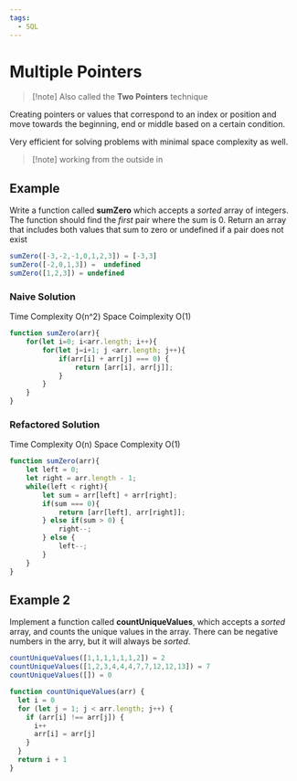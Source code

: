 ```yaml
---
tags:
  - SQL
---
```

# Multiple Pointers

>[!note] Also called the **Two Pointers** technique

Creating pointers or values that correspond to an index or position and move towards the beginning, end or middle based on a certain condition.

Very efficient for solving problems with minimal space complexity as well.

> [!note] working from the outside in

## Example 
Write a function called **sumZero** which accepts a *sorted* array of integers. The function should find the *first* pair where the sum is 0. Return an array that includes both values that sum to zero or undefined if a pair does not exist
```js
sumZero([-3,-2,-1,0,1,2,3]) = [-3,3]
sumZero([-2,0,1,3]) =  undefined 
sumZero([1,2,3]) = undefined
```

### Naive Solution 
Time Complexity O(n^2)
Space Coimplexity O(1)
```js
function sumZero(arr){
	for(let i=0; i<arr.length; i++){
		for(let j=i+1; j <arr.length; j++){
			if(arr[i] + arr[j] === 0) {
				return [arr[i], arr[j]];
			}
		}
	}
}
```

### Refactored Solution
Time Complexity O(n)
Space Complexity O(1)
```js
function sumZero(arr){
	let left = 0;
	let right = arr.length - 1;
	while(left < right){
		let sum = arr[left] + arr[right];
		if(sum === 0){
			return [arr[left], arr[right]];
		} else if(sum > 0) {
			right--;
		} else {
			left--;
		}
	}
}
```

## Example 2
Implement a function called **countUniqueValues**, which accepts a *sorted* array, and counts the unique values in the array. There can be negative numbers in the arry, but it will always be *sorted*.
```js
countUniqueValues([1,1,1,1,1,1,2]) = 2
countUniqueValues([1,2,3,4,4,4,7,7,12,12,13]) = 7
countUniqueValues([]) = 0
```

```js
function countUniqueValues(arr) {
  let i = 0
  for (let j = 1; j < arr.length; j++) {
    if (arr[i] !== arr[j]) {
      i++
      arr[i] = arr[j]
    }
  }
  return i + 1
}
```
